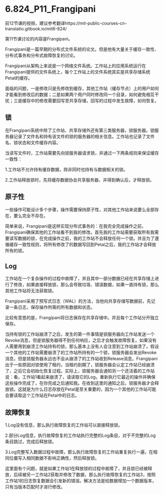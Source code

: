 # 6.824_P11_Frangipani

前12节课的视频，建议参考翻译https://mit-public-courses-cn-translatio.gitbook.io/mit6-824/

第11节课讨论的内容是Frangipani。

Frangipani是一篇早期的分布式文件系统的论文。但是他有大量关于缓存一致性、分布式事务和分布式故障恢复的讨论。

Frangipani从架构上来说是一个网络文件系统。工作站上的应用系统运行在Frangipani提供的文件系统上，每个工作站上的文件系统其实是共享存储系统Petal的缓存。

面临的问题，一是修改只是先修改到缓存，其他工作站（缓存节点）上的用户如何才能看到修改后的数据；二是如果两个用户同时修改同一个目录，如何避免相互干扰；三是缓存中的修改需要回写至共享存储，回写的过程中发生故障，如何恢复。

## 锁

在Frangipani系统中除了工作站、共享存储外还有第三类服务器，锁服务器。锁服务器记录了文件名和持有该文件的锁的服务器的相关信息。工作站也记录了文件名、锁状态和文件缓存内容。

当读写文件时，工作站需要先向锁服务器请求锁，并通过一下两条规则来保证缓存一致性：

1.工作站不允许持有缓存数据，除非同时也持有与数据相关的锁。

2.工作站释放锁时，先将缓存数据协会共享服务器，并得到确认后，才释放锁。

## 原子性

一些操作可能设计多个步骤，操作需要保持原子性，对其他工作站来说要么全部存在，要么完全不存在。

简单来说，Frangipani是这样实现分布式事务的：在我完全完成操作之前，Frangipani确保其他的工作站看不到我的修改。首先我的工作站需要获取所有我需要读写数据的锁，在完成操作之前，我的工作站不会释放任何一个锁。并且为了遵循缓存一致性规则，将所有修改了的数据写回到Petal之后，我的工作站才会释放所有的锁。

## Log

工作站在一个复杂操作的过程中故障了，并且其中一部分数据已经在共享存储上进行了修改，如果直接释放锁，那么会导致垃圾、错误数据，如果一直持有锁，那么其他工作站将无法获取锁。

Frangipani采用了预写式日志（WAL）的方法，当他向共享存储写数据前，先记录一条日志，保存操作所需的所有数据和状态。

比较有意思的是，Frangipani将日志保存在共享存储中。并且每个工作站分开独立保存。

当持有锁的工作站崩溃了之后，发生的第一件事情是锁服务器向工作站发送一个Revoke消息，但是锁服务器得不到任何响应，之后才会触发故障恢复。如果没有人需要用到崩溃工作站持有的锁，那么基本上没有人会注意到工作站崩溃了。假设一个其他的工作站需要崩溃了的工作站所持有的一个锁，锁服务器会发出Revoke消息，但是锁服务器永远也不会从崩溃了的工作站收到Release消息。Frangipani出于一些原因对锁使用了租约，当租约到期了，锁服务器会认定工作站已经崩溃了，之后它会初始化恢复过程。实际上，锁服务器会通知另一个还活着的工作站说：看，工作站1看起来崩溃了，请读取它的Log，重新执行它最近的操作并确保这些操作完成了，在你完成之后通知我。在收到这里的通知之后，锁服务器才会释放锁。这就是为什么日志存放在Petal是至关重要的，因为一个其他的工作站可能会要读取这个工作站在Petal中的日志。

## 故障恢复

1.Log没有信息，那么执行故障恢复的工作站可以直接释放锁。

2.部分Log信息，执行故障恢复的工作站执行完整的Log条目，对于不完整的Log条目跳过，完成后释放锁。

3.Log完整写入数据过程中故障，那么执行故障恢复的工作站重复执行一遍，在相同位置写入相同数据不影响正确性，然后释放锁。

这里面有个问题，就是如果工作站1在释放锁的过程中故障了，并且锁已经被释放，后续被另一工作站2获取并修改了数据，那么执行故障恢复的工作站3，按照工作站1的日志恢复数据会引发新的错误。解决方法是给数据增加一个数据版本，只有当版本匹配时才进行修改。